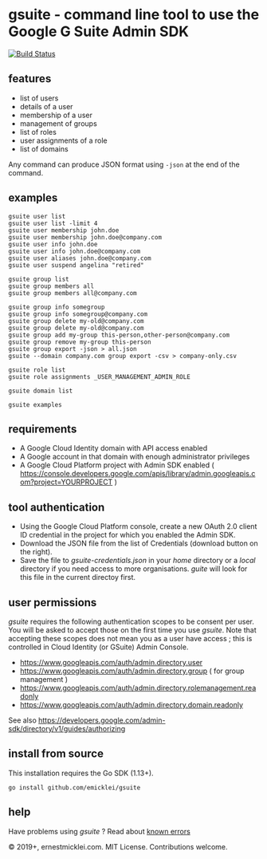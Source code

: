 # gsuite - command line tool to use the Google G Suite Admin SDK

[![Build Status](https://travis-ci.org/emicklei/gsuite.png)](https://travis-ci.org/emicklei/gsuite)

## features

- list of users
- details of a user
- membership of a user
- management of groups
- list of roles
- user assignments of a role
- list of domains

Any command can produce JSON format using `-json` at the end of the command.

## examples

    gsuite user list
    gsuite user list -limit 4
    gsuite user membership john.doe
    gsuite user membership john.doe@company.com
    gsuite user info john.doe
    gsuite user info john.doe@company.com
    gsuite user aliases john.doe@company.com
    gsuite user suspend angelina "retired"

    gsuite group list    
    gsuite group members all
    gsuite group members all@company.com

    gsuite group info somegroup
    gsuite group info somegroup@company.com
    gsuite group delete my-old@company.com
    gsuite group delete my-old@company.com
    gsuite group add my-group this-person,other-person@company.com
    gsuite group remove my-group this-person
    gsuite group export -json > all.json    
    gsuite --domain company.com group export -csv > company-only.csv

    gsuite role list
    gsuite role assignments _USER_MANAGEMENT_ADMIN_ROLE
   
    gsuite domain list

    gsuite examples

## requirements

- A Google Cloud Identity domain with API access enabled
- A Google account in that domain with enough administrator privileges
- A Google Cloud Platform project with Admin SDK enabled ( https://console.developers.google.com/apis/library/admin.googleapis.com?project=YOURPROJECT )


## tool authentication

- Using the Google Cloud Platform console, create a new OAuth 2.0 client ID credential in the project for which you enabled the Admin SDK.
- Download the JSON file from the list of Credentials (download button on the right).
- Save the file to *gsuite-credentials.json* in your *home* directory or a *local* directory if you need access to more organisations. *guite* will look for this file in the current directoy first.

## user permissions

*gsuite* requires the following authentication scopes to be consent per user.
You will be asked to accept those on the first time you use *gsuite*.
Note that accepting these scopes does not mean you as a user have access ; this is controlled in Cloud Identity (or GSuite) Admin Console.

- https://www.googleapis.com/auth/admin.directory.user
- https://www.googleapis.com/auth/admin.directory.group ( for group management )
- https://www.googleapis.com/auth/admin.directory.rolemanagement.readonly
- https://www.googleapis.com/auth/admin.directory.domain.readonly

See also https://developers.google.com/admin-sdk/directory/v1/guides/authorizing

## install from source

This installation requires the Go SDK (1.13+).

    go install github.com/emicklei/gsuite

## help

Have problems using *gsuite* ? Read about [known errors](/errors.md)

&copy; 2019+, ernestmicklei.com. MIT License. Contributions welcome.
